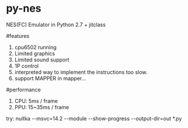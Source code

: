 # py-nes
NES(FC) Emulator in Python 2.7 + jitclass

#features
1. cpu6502 running
2. Limited graphics
3. Limited sound support
4. 1P control
5. interpreted way to implement the instructions too slow. 
6. support MAPPER in mapper...

#performance
1. CPU: 5ms / frame
2. PPU: 15~35ms / frame

try:
nuitka --msvc=14.2 --module --show-progress --output-dir=out *.py